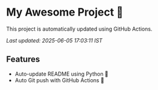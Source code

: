# My Awesome Project 🚀

This project is automatically updated using GitHub Actions.

_Last updated: 2025-06-05 17:03:11 IST_

## Features
- Auto-update README using Python 🐍
- Auto Git push with GitHub Actions 🤖
